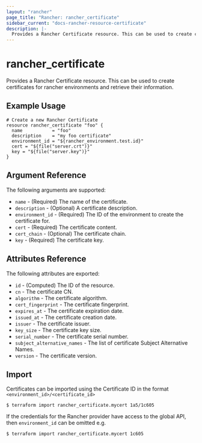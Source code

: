 ```yaml
---
layout: "rancher"
page_title: "Rancher: rancher_certificate"
sidebar_current: "docs-rancher-resource-certificate"
description: |-
  Provides a Rancher Certificate resource. This can be used to create certificates for rancher environments and retrieve their information.
---
```


# rancher\_certificate

Provides a Rancher Certificate resource. This can be used to create certificates for rancher environments and retrieve their information.

## Example Usage

```hcl
# Create a new Rancher Certificate
resource rancher_certificate "foo" {
  name           = "foo"
  description    = "my foo certificate"
  environment_id = "${rancher_environment.test.id}"
  cert = "${file("server.crt")}"
  key = "${file("server.key")}"
}
```

## Argument Reference

The following arguments are supported:

* `name` - (Required) The name of the certificate.
* `description` - (Optional) A certificate description.
* `environment_id` - (Required) The ID of the environment to create the certificate for.
* `cert` - (Required) The certificate content.
* `cert_chain` - (Optional) The certificate chain.
* `key` - (Required) The certificate key.

## Attributes Reference

The following attributes are exported:

* `id` - (Computed) The ID of the resource.
* `cn` - The certificate CN.
* `algorithm` - The certificate algorithm.
* `cert_fingerprint` - The certificate fingerprint.
* `expires_at` - The certificate expiration date.
* `issued_at` - The certificate creation date.
* `issuer` - The certificate issuer.
* `key_size` - The certificate key size.
* `serial_number` - The certificate serial number.
* `subject_alternative_names` - The list of certificate Subject Alternative Names.
* `version` - The certificate version.

## Import

Certificates can be imported using the Certificate ID
in the format `<environment_id>/<certificate_id>`

```
$ terraform import rancher_certificate.mycert 1a5/1c605
```

If the credentials for the Rancher provider have access to the global API,
then `environment_id` can be omitted e.g.

```
$ terraform import rancher_certificate.mycert 1c605
```
